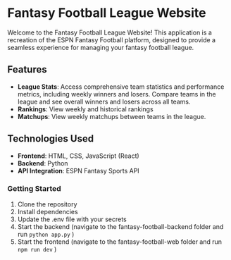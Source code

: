 # Fantasy Football League Website

Welcome to the Fantasy Football League Website! This application is a recreation of the ESPN Fantasy Football platform, designed to provide a seamless experience for managing your fantasy football league.

## Features

- **League Stats**: Access comprehensive team statistics and performance metrics, including weekly winners and losers. Compare teams in the league and see overall winners and losers across all teams.
- **Rankings**: View weekly and historical rankings
- **Matchups**: View weekly matchups between teams in the league.

## Technologies Used

- **Frontend**: HTML, CSS, JavaScript (React)
- **Backend**: Python
- **API Integration**: ESPN Fantasy Sports API

### Getting Started

1. Clone the repository
2. Install dependencies
3. Update the .env file with your secrets
4. Start the backend (navigate to the fantasy-football-backend folder and run ``` python app.py ``` )
5. Start the frontend (navigate to the fantasy-football-web folder and run ```npm run dev``` )
